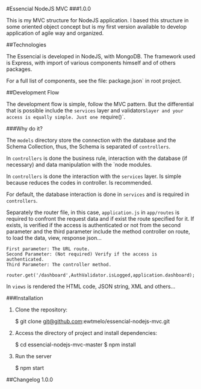 #Essencial NodeJS MVC 
###1.0.0

This is my MVC structure for NodeJS application. I based 
this structure in some oriented object concept but is my 
first version available to develop application of agile way 
and organized.

##Technologies

The Essencial is developed in NodeJS, with MongoDB. The framework 
used is Express, with import of various components himself and of 
others packages.

For a full list of components, see the file: package.json` in root
project.

##Development Flow

The development flow is simple, follow the MVC pattern. But the 
differential that is possible include the `services` layer and 
validators` layer and your access is equally simple. Just one 
`require()`.

###Why do it?

The `models` directory store the connection with the database and
the Schema Collection, thus, the Schema is separated of `controllers`. 

In `controllers` is done the business rule, interaction with the database
(if necessary) and data manipulation with the `node modules.

In `controllers` is done the interaction with the `services` layer. Is
simple because reduces the codes in controller. Is recommended.

For default, the database interaction is done in `services` and is required 
in `controllers`.

Separately the router file, in this case, `application.js` in `app/routes` is
required to confront the request data and if exist the route specified for it.
If exists, is verified if the access is authenticated or not from the second 
parameter and the third parameter include the method controller on route, to 
load the data, view, response json...
    
    First parameter: The URL route.
    Second Parameter: (Not required) Verify if the access is authenticated.
    Third Parameter: The controller method.
    
    router.get('/dashboard',AuthValidator.isLogged,application.dashboard);

In `views` is rendered the HTML code, JSON string, XML and others... 


###Installation

1. Clone the repository:


    $ git clone git@github.com:ewtmelo/essencial-nodejs-mvc.git

    
2. Access the directory of project and install dependencies:


    $ cd essencial-nodejs-mvc-master
    $ npm install


3. Run the server


    $ npm start


##Changelog
    1.0.0

